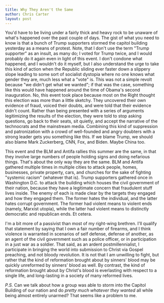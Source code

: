 ```yaml
---
title: Why They Aren't the Same
author: Chris Carter
layout: post
---
```


You'd have to be living under a fairly thick and heavy rock to be unaware of what's happened over the past couple of days. The gist of what you need to know is that a bunch of Trump supporters stormed the capitol building yesterday as a means of protest. Note, that I don't use the term "Trump supporter" as an insult, as many do; I voted for Trump twice, and I would probably do it again even in light of this event. I don't condone what happened, and I wouldn't do it myself, but I also understand the urge to take this kind of action when the Republic sliding ever faster down a slippery slope leading to some sort of socialist dystopia where no one knows what gender they are, much less what a "vote" is. This was not a simple revolt because "we didn't get what we wanted"; if that was the case, something like this would have happened around the time of Obama's second inauguration. No, this event took place because most on the Right thought this election was more than a little sketchy. They uncovered their own evidence of fraud, voiced their doubts, and were told that their evidence didn't count. Rather than being presented with a series of arguments legitimizing the results of the election, they were told to stop asking questions, go back to their seats, sit quietly, and accept the narrative of the technocrats and the mainstream media. Combining this kind of suppression and patronization with a crowd of well-founded and angry doubters with a strong leader gets you something like this. If we blame Trump, we should also blame Mark Zuckerberg, CNN, Fox, and Biden. Maybe China too.

This event and the BLM and Antifa rallies this summer are the same, in that they involve large numbers of people holding signs and doing nefarious things. That's about the only way they are the same. BLM and Antifa gathered multiple times in multiple cities to attack people, homes, businesses, private property, cars, and churches for the sake of fighting "systemic racism" (whatever that is). Trump supporters gathered once in Washington D.C. to attack the building which houses the civil government of their nation, because they have a legitimate concern that fraudulent stuff lives inside. The enemy of each is made clear by the targets they engaged and how they engaged them. The former hates the individual, and the latter hates corrupt government. The former had violent means to violent ends (namely, Marxist utopia), while the latter had violent means to distinctly democratic and republican ends. Et cetera.

I'm a bit more of a passivist than most of my right-wing brethren. I'll qualify that statement by saying that I own a fair number of firearms, and I think violence is warranted in scenarios of self defense, defense of another, as an agent of the civil government such as a police officer, or in participation in a just war as a soldier. That said, as an ardent postmillennialist, I participate in bringing the world into submission to Christ via Gospel preaching, and not bloody revolution. It is not that I am unwilling to fight, but rather that the kind of reformation brought about by sinners' blood may be quickly unreformed by sinners' blood as well. By contrast, the kind of reformation brought about by Christ's blood is everlasting with respect to a single life, and long-lasting in a society of many reformed lives.

_P.S._ Can we talk about how a group was able to storm into the Capitol Building of our nation and do _pretty much whatever they wanted_ all while being almost entirely unarmed? That seems like a problem to me.
